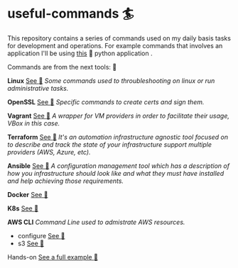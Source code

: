 # useful-commands :surfer:
This repository contains a series of commands used on my daily basis tasks for development and operations. For example commands that involves an application I'll be using [this]() :snake: python application .

Commands are from the next tools: :memo: 

**Linux** [See :link:](linux_commands.md) _Some commands used to throubleshooting on linux or run administrative tasks._

**OpenSSL** [See :link:](openssl_commands.md) _Specific commands to create certs and sign them._

**Vagrant** [See :link:](vagrant_commands.md) _A wrapper for VM providers in order to facilitate their usage, VBox in this case._

**Terraform** [See :link:](terraform_commands.md) _It's an automation infrastructure agnostic tool focused on to describe and track the state of your infrastructure support multiple providers (AWS, Azure, etc)._

**Ansible** [See :link:](ansible_commands.md) _A configuration management tool which has a description of how you infrastructure should look like and what they must have installed and help achieving those requirements._

**Docker** [See :link:](ansible_commands.md)

**K8s** [See :link:](kubernetes_commands.md)

**AWS CLI** _Command Line used to admistrate AWS resources._

- configure [See :link:](aws_cli/configure.md)
- s3 [See :link:](aws_cli/s3.md)

Hands-on [See a full example :rocket:](example_project.md)
